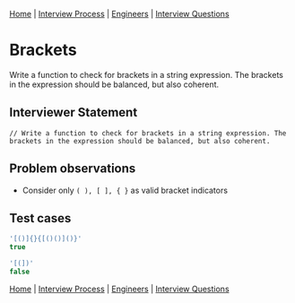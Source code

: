 [Home](../../../README.md) |
[Interview Process](../../README.md) |
[Engineers](../README.md) |
[Interview Questions](README.md)

# Brackets

Write a function to check for brackets in a string expression. The brackets in the expression should be balanced, but also coherent.

## Interviewer Statement
```
// Write a function to check for brackets in a string expression. The brackets in the expression should be balanced, but also coherent.
```

## Problem observations
- Consider only `( ), [ ], { }` as valid bracket indicators

## Test cases
```javascript
'[()]{}{[()()]()}'
true

'[(])'
false
```

[Home](../../../README.md) |
[Interview Process](../../README.md) |
[Engineers](../README.md) |
[Interview Questions](README.md)
